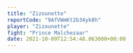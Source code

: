 ```yaml
---
title: "Zizounette"
reportCode: "9AfVWmKt2b34yk8h"
player: "Zizounette"
fight: "Prince Malchezaar"
date: 2021-10-09T12:54:48.063000+00:00
---
```

